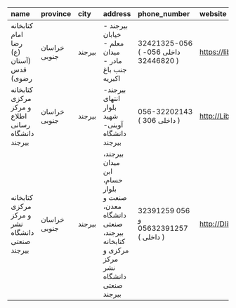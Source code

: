 | name                                             | province     | city   | address                                                                                                         | phone_number                            | website                               |
|:-------------------------------------------------|:-------------|:-------|:----------------------------------------------------------------------------------------------------------------|:----------------------------------------|:--------------------------------------|
| كتابخانه امام رضا (ع) (آستان قدس رضوی)           | خراسان جنوبی | بيرجند | بيرجند - خیابان معلم - میدان مادر - جنب باغ اکبریه                                                              | 32421325-056 ( داخلی 056-32446820 )     | https://library.razavi.ir/aqlibraries |
| کتابخانه مرکزی و مرکز اطلاع رسانی دانشگاه بیرجند | خراسان جنوبی | بيرجند | بیرجند- انتهای بلوار شهید آوینی- دانشگاه بیرجند                                                                 | 056-32202143  ( داخلی 306 )             | http://Lib.birjand.ac.ir              |
| کتابخانه مرکزی و مرکز نشر دانشگاه صنعتی بیرجند   | خراسان جنوبی | بيرجند | بیرجند، میدان ابن حسام، بلوار صنعت و معدن، دانشگاه صنعتی بیرجند، کتابخانه مرکزی و مرکز نشر دانشگاه صنعتی بیرجند | 32391259 056   و 05632391257 ( داخلی  ) | http://Dlib.miu.ac.ir                 |
